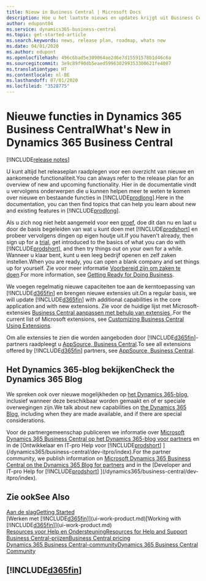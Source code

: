```yaml
---
title: Nieuw in Business Central | Microsoft Docs
description: Hoe u het laatste nieuws en updates krijgt uit Business Central.
author: edupont04
ms.service: dynamics365-business-central
ms.topic: get-started-article
ms.search.keywords: news, release plan, roadmap, whats new
ms.date: 04/01/2020
ms.author: edupont
ms.openlocfilehash: 496c6bad5e309064ae2d6e7d15591578b1d46c6a
ms.sourcegitcommit: 3e9c89f90db5eaed599630299353300621fe4007
ms.translationtype: HT
ms.contentlocale: nl-BE
ms.lasthandoff: 07/01/2020
ms.locfileid: "3528775"
---
```

# <a name="whats-new-in-dynamics-365-business-central"></a><span data-ttu-id="4bf72-103">Nieuwe functies in Dynamics 365 Business Central</span><span class="sxs-lookup"><span data-stu-id="4bf72-103">What's New in Dynamics 365 Business Central</span></span>

[!INCLUDE[release notes](includes/release-notes.md)]

<span data-ttu-id="4bf72-104">U kunt altijd het releaseplan raadplegen voor een overzicht van nieuwe en aankomende functionaliteit.</span><span class="sxs-lookup"><span data-stu-id="4bf72-104">You can always refer to the release plan for an overview of new and upcoming functionality.</span></span> <span data-ttu-id="4bf72-105">Hier in de documentatie vindt u vervolgens onderwerpen die u kunnen helpen meer te weten te komen over nieuwe en bestaande functies in [!INCLUDE[prodlong](includes/prodlong.md)].</span><span class="sxs-lookup"><span data-stu-id="4bf72-105">Here in the documentation, you can then find topics that can help you learn about new and existing features in [!INCLUDE[prodlong](includes/prodlong.md)].</span></span>  

<span data-ttu-id="4bf72-106">Als u zich nog niet hebt aangemeld voor een [proef](https://go.microsoft.com/fwlink/?linkid=847861), doe dit dan nu en laat u door de basis begeleiden van wat u kunt doen met [!INCLUDE[prodshort](includes/prodshort.md)] en probeer vervolgens dingen op eigen houtje uit.</span><span class="sxs-lookup"><span data-stu-id="4bf72-106">If you haven't already, then sign up for a [trial](https://go.microsoft.com/fwlink/?linkid=847861), get introduced to the basics of what you can do with [!INCLUDE[prodshort](includes/prodshort.md)], and then try things out on your own for a while.</span></span> <span data-ttu-id="4bf72-107">Wanneer u klaar bent, kunt u een leeg bedrijf openen en zelf zaken instellen.</span><span class="sxs-lookup"><span data-stu-id="4bf72-107">When you are ready, you can open a blank company and set things up for yourself.</span></span> <span data-ttu-id="4bf72-108">Zie voor meer informatie [Voorbereid zijn om zaken te doen](ui-get-ready-business.md).</span><span class="sxs-lookup"><span data-stu-id="4bf72-108">For more information, see [Getting Ready for Doing Business](ui-get-ready-business.md).</span></span>  

<span data-ttu-id="4bf72-109">We voegen regelmatig nieuwe capaciteiten toe aan de kerntoepassing van [!INCLUDE[d365fin](includes/d365fin_md.md)] en brengen nieuwe extensies uit.</span><span class="sxs-lookup"><span data-stu-id="4bf72-109">On a regular basis, we will update [!INCLUDE[d365fin](includes/d365fin_md.md)] with additional capabilities in the core application and with new extensions.</span></span> <span data-ttu-id="4bf72-110">Zie voor de huidige lijst met Microsoft-extensies [Business Central aanpassen met behulp van extensies ](ui-extensions.md).</span><span class="sxs-lookup"><span data-stu-id="4bf72-110">For the current list of Microsoft extensions, see [Customizing Business Central Using Extensions](ui-extensions.md).</span></span>

<span data-ttu-id="4bf72-111">Om alle extensies te zien die worden aangeboden door [!INCLUDE[d365fin](includes/d365fin_md.md)]-partners raadpleegt u [AppSource, Business Central](https://go.microsoft.com/fwlink/?linkid=2081646).</span><span class="sxs-lookup"><span data-stu-id="4bf72-111">To see all extensions offered by [!INCLUDE[d365fin](includes/d365fin_md.md)] partners, see [AppSource, Business Central](https://go.microsoft.com/fwlink/?linkid=2081646).</span></span>  

## <a name="check-the-dynamics-365-blog"></a><span data-ttu-id="4bf72-112">Het Dynamics 365-blog bekijken</span><span class="sxs-lookup"><span data-stu-id="4bf72-112">Check the Dynamics 365 Blog</span></span>

<span data-ttu-id="4bf72-113">We spreken ook over nieuwe mogelijkheden op [het Dynamics 365-blog](https://cloudblogs.microsoft.com/dynamics365/), inclusief wanneer deze beschikbaar worden gemaakt en of er speciale overwegingen zijn.</span><span class="sxs-lookup"><span data-stu-id="4bf72-113">We talk about new capabilities on [the Dynamics 365 Blog](https://cloudblogs.microsoft.com/dynamics365/), including when they are made available, and if there are special considerations.</span></span>  

<span data-ttu-id="4bf72-114">Voor de partnergemeenschap publiceren we informatie over [Microsoft Dynamics 365 Business Central op het Dynamics 365-blog voor partners](https://cloudblogs.microsoft.com/dynamics365/it/product/business-central/) en in de [Ontwikkelaar en IT-pro Help voor [!INCLUDE[prodshort](includes/prodshort.md)] ](/dynamics365/business-central/dev-itpro/index).</span><span class="sxs-lookup"><span data-stu-id="4bf72-114">For the partner community, we publish information on [Microsoft Dynamics 365 Business Central on the Dynamics 365 Blog for partners](https://cloudblogs.microsoft.com/dynamics365/it/product/business-central/) and in the [Developer and IT-pro Help for [!INCLUDE[prodshort](includes/prodshort.md)] ](/dynamics365/business-central/dev-itpro/index).</span></span>  

## <a name="see-also"></a><span data-ttu-id="4bf72-115">Zie ook</span><span class="sxs-lookup"><span data-stu-id="4bf72-115">See Also</span></span>

[<span data-ttu-id="4bf72-116">Aan de slag</span><span class="sxs-lookup"><span data-stu-id="4bf72-116">Getting Started</span></span>](product-get-started.md)  
<span data-ttu-id="4bf72-117">[Werken met [!INCLUDE[d365fin](includes/d365fin_md.md)]](ui-work-product.md)</span><span class="sxs-lookup"><span data-stu-id="4bf72-117">[Working with [!INCLUDE[d365fin](includes/d365fin_md.md)]](ui-work-product.md)</span></span>  
[<span data-ttu-id="4bf72-118">Resources voor Help en Ondersteuning</span><span class="sxs-lookup"><span data-stu-id="4bf72-118">Resources for Help and Support</span></span>](product-help-and-support.md)  
[<span data-ttu-id="4bf72-119">Business Central-prijzen</span><span class="sxs-lookup"><span data-stu-id="4bf72-119">Business Central pricing</span></span>](https://dynamics.microsoft.com/business-central/overview/#pricing)  
[<span data-ttu-id="4bf72-120">Dynamics 365 Business Central-community</span><span class="sxs-lookup"><span data-stu-id="4bf72-120">Dynamics 365 Business Central Community</span></span>](https://community.dynamics.com/business/)

## [!INCLUDE[d365fin](includes/free_trial_md.md)]
